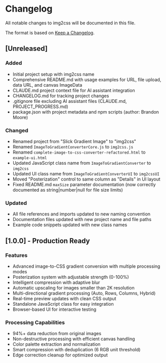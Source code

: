 # Changelog

All notable changes to img2css will be documented in this file.

The format is based on [Keep a Changelog](https://keepachangelog.com/en/1.0.0/).

## [Unreleased]

### Added
- Initial project setup with img2css name
- Comprehensive README.md with usage examples for URL, file upload, data URL, and canvas ImageData
- CLAUDE.md project context file for AI assistant integration
- CHANGELOG.md for tracking project changes
- .gitignore file excluding AI assistant files (CLAUDE.md, PROJECT_PROGRESS.md)
- package.json with project metadata and npm scripts (author: Brandon Moore)

### Changed
- Renamed project from "Slick Gradient Image" to "img2css"
- Renamed `ImageToGradientConverterCore.js` to `img2css.js`
- Renamed `complete-image-to-css-converter-refactored.html` to `example-ui.html`
- Updated JavaScript class name from `ImageToGradientConverter` to `img2css`
- Updated UI class name from `ImageToGradientConverterUI` to `img2cssUI`
- Moved "Posterization" control to same column as "Details" in UI layout
- Fixed README.md `maxSize` parameter documentation (now correctly documented as string|number|null for file size limits)

### Updated
- All file references and imports updated to new naming convention
- Documentation files updated with new project name and file paths
- Example code snippets updated with new class names

## [1.0.0] - Production Ready

### Features
- Advanced image-to-CSS gradient conversion with multiple processing modes
- Posterization system with adjustable strength (0-100%)
- Intelligent compression with adaptive blur
- Automatic upscaling for images smaller than 2K resolution
- Multi-directional gradient processing (Auto, Rows, Columns, Hybrid)
- Real-time preview updates with clean CSS output
- Standalone JavaScript class for easy integration
- Browser-based UI for interactive testing

### Processing Capabilities
- 94%+ data reduction from original images
- Non-destructive processing with efficient canvas handling
- Color palette extraction and normalization
- Smart compression with deduplication (6 RGB unit threshold)
- Edge correction cleanup for optimized output